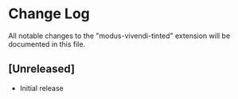 # Change Log

All notable changes to the "modus-vivendi-tinted" extension will be documented in this file.

## [Unreleased]

- Initial release
